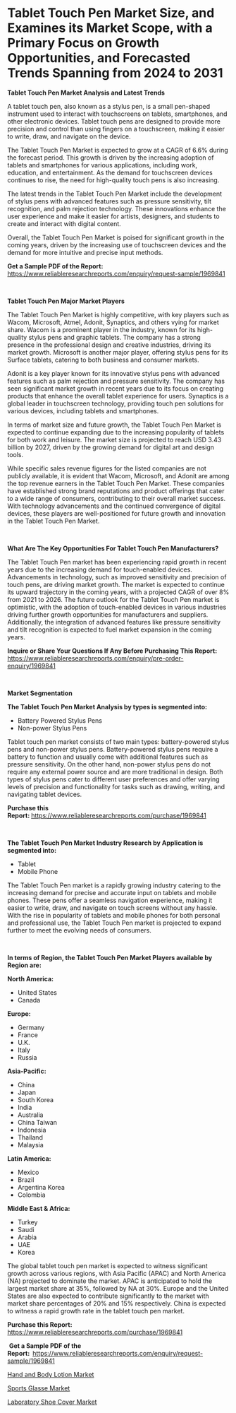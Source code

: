<p><h1>Tablet Touch Pen Market Size, and Examines its Market Scope, with a Primary Focus on Growth Opportunities, and Forecasted Trends Spanning from 2024 to 2031</h1></p><p><strong>Tablet Touch Pen Market Analysis and Latest Trends</strong></p>
<p><p>A tablet touch pen, also known as a stylus pen, is a small pen-shaped instrument used to interact with touchscreens on tablets, smartphones, and other electronic devices. Tablet touch pens are designed to provide more precision and control than using fingers on a touchscreen, making it easier to write, draw, and navigate on the device.</p><p>The Tablet Touch Pen Market is expected to grow at a CAGR of 6.6% during the forecast period. This growth is driven by the increasing adoption of tablets and smartphones for various applications, including work, education, and entertainment. As the demand for touchscreen devices continues to rise, the need for high-quality touch pens is also increasing.</p><p>The latest trends in the Tablet Touch Pen Market include the development of stylus pens with advanced features such as pressure sensitivity, tilt recognition, and palm rejection technology. These innovations enhance the user experience and make it easier for artists, designers, and students to create and interact with digital content.</p><p>Overall, the Tablet Touch Pen Market is poised for significant growth in the coming years, driven by the increasing use of touchscreen devices and the demand for more intuitive and precise input methods.</p></p>
<p><strong>Get a Sample PDF of the Report:&nbsp;</strong> <a href="https://www.reliableresearchreports.com/enquiry/request-sample/1969841">https://www.reliableresearchreports.com/enquiry/request-sample/1969841</a></p>
<p>&nbsp;</p>
<p><strong>Tablet Touch Pen Major Market Players</strong></p>
<p><p>The Tablet Touch Pen Market is highly competitive, with key players such as Wacom, Microsoft, Atmel, Adonit, Synaptics, and others vying for market share. Wacom is a prominent player in the industry, known for its high-quality stylus pens and graphic tablets. The company has a strong presence in the professional design and creative industries, driving its market growth. Microsoft is another major player, offering stylus pens for its Surface tablets, catering to both business and consumer markets.</p><p>Adonit is a key player known for its innovative stylus pens with advanced features such as palm rejection and pressure sensitivity. The company has seen significant market growth in recent years due to its focus on creating products that enhance the overall tablet experience for users. Synaptics is a global leader in touchscreen technology, providing touch pen solutions for various devices, including tablets and smartphones.</p><p>In terms of market size and future growth, the Tablet Touch Pen Market is expected to continue expanding due to the increasing popularity of tablets for both work and leisure. The market size is projected to reach USD 3.43 billion by 2027, driven by the growing demand for digital art and design tools.</p><p>While specific sales revenue figures for the listed companies are not publicly available, it is evident that Wacom, Microsoft, and Adonit are among the top revenue earners in the Tablet Touch Pen Market. These companies have established strong brand reputations and product offerings that cater to a wide range of consumers, contributing to their overall market success. With technology advancements and the continued convergence of digital devices, these players are well-positioned for future growth and innovation in the Tablet Touch Pen Market.</p></p>
<p>&nbsp;</p>
<p><strong>What Are The Key Opportunities For Tablet Touch Pen Manufacturers?</strong></p>
<p><p>The Tablet Touch Pen market has been experiencing rapid growth in recent years due to the increasing demand for touch-enabled devices. Advancements in technology, such as improved sensitivity and precision of touch pens, are driving market growth. The market is expected to continue its upward trajectory in the coming years, with a projected CAGR of over 8% from 2021 to 2026. The future outlook for the Tablet Touch Pen market is optimistic, with the adoption of touch-enabled devices in various industries driving further growth opportunities for manufacturers and suppliers. Additionally, the integration of advanced features like pressure sensitivity and tilt recognition is expected to fuel market expansion in the coming years.</p></p>
<p><strong>Inquire or Share Your Questions If Any Before Purchasing This Report:</strong> <a href="https://www.reliableresearchreports.com/enquiry/pre-order-enquiry/1969841">https://www.reliableresearchreports.com/enquiry/pre-order-enquiry/1969841</a></p>
<p>&nbsp;</p>
<p><strong>Market Segmentation</strong></p>
<p><strong>The Tablet Touch Pen Market Analysis by types is segmented into:</strong></p>
<p><ul><li>Battery Powered Stylus Pens</li><li>Non-power Stylus Pens</li></ul></p>
<p><p>Tablet touch pen market consists of two main types: battery-powered stylus pens and non-power stylus pens. Battery-powered stylus pens require a battery to function and usually come with additional features such as pressure sensitivity. On the other hand, non-power stylus pens do not require any external power source and are more traditional in design. Both types of stylus pens cater to different user preferences and offer varying levels of precision and functionality for tasks such as drawing, writing, and navigating tablet devices.</p></p>
<p><strong>Purchase this Report:&nbsp;</strong><a href="https://www.reliableresearchreports.com/purchase/1969841">https://www.reliableresearchreports.com/purchase/1969841</a></p>
<p>&nbsp;</p>
<p><strong>The Tablet Touch Pen Market Industry Research by Application is segmented into:</strong></p>
<p><ul><li>Tablet</li><li>Mobile Phone</li></ul></p>
<p><p>The Tablet Touch Pen market is a rapidly growing industry catering to the increasing demand for precise and accurate input on tablets and mobile phones. These pens offer a seamless navigation experience, making it easier to write, draw, and navigate on touch screens without any hassle. With the rise in popularity of tablets and mobile phones for both personal and professional use, the Tablet Touch Pen market is projected to expand further to meet the evolving needs of consumers.</p></p>
<p>&nbsp;</p>
<p><strong>In terms of Region, the Tablet Touch Pen Market Players available by Region are:</strong></p>
<p>
    <p> <strong> North America: </strong>
        <ul>
            <li>United States</li>
            <li>Canada</li>
        </ul>
        </p> 
    <p> <strong> Europe: </strong>
        <ul>
            <li>Germany</li>
            <li>France</li>
            <li>U.K.</li>
            <li>Italy</li>
            <li>Russia</li>
        </ul>
        </p> 
    <p> <strong> Asia-Pacific: </strong>
        <ul>
            <li>China</li>
            <li>Japan</li>
            <li>South Korea</li>
            <li>India</li>
            <li>Australia</li>
            <li>China Taiwan</li>
            <li>Indonesia</li>
            <li>Thailand</li>
            <li>Malaysia</li>
        </ul>
        </p> 
    <p> <strong> Latin America: </strong>
        <ul>
            <li>Mexico</li>
            <li>Brazil</li>
            <li>Argentina Korea</li>
            <li>Colombia</li>
        </ul>
        </p> 
    <p> <strong> Middle East & Africa: </strong>
        <ul>
            <li>Turkey</li>
            <li>Saudi</li>
            <li>Arabia</li>
            <li>UAE</li>
            <li>Korea</li>
        </ul>
    </p>
    </p>
<p><p>The global tablet touch pen market is expected to witness significant growth across various regions, with Asia Pacific (APAC) and North America (NA) projected to dominate the market. APAC is anticipated to hold the largest market share at 35%, followed by NA at 30%. Europe and the United States are also expected to contribute significantly to the market with market share percentages of 20% and 15% respectively. China is expected to witness a rapid growth rate in the tablet touch pen market.</p></p>
<p><strong>Purchase this Report: </strong><a href="https://www.reliableresearchreports.com/purchase/1969841">https://www.reliableresearchreports.com/purchase/1969841</a></p>
<p>&nbsp;<strong>Get a Sample PDF of the Report:&nbsp;&nbsp;</strong><a href="https://www.reliableresearchreports.com/enquiry/request-sample/1969841">https://www.reliableresearchreports.com/enquiry/request-sample/1969841</a></p>
<p><strong></strong></p>
<p><p><a href="https://github.com/juniordelafrance/Market-Research-Report-List-2/blob/main/hand-and-body-lotion-market.md">Hand and Body Lotion Market</a></p><p><a href="https://github.com/ruddyyedelwadw/Market-Research-Report-List-1/blob/main/sports-glasse-market.md">Sports Glasse Market</a></p><p><a href="https://github.com/jaidynmorantestelletmjzya/Market-Research-Report-List-1/blob/main/laboratory-shoe-cover-market.md">Laboratory Shoe Cover Market</a></p></p>